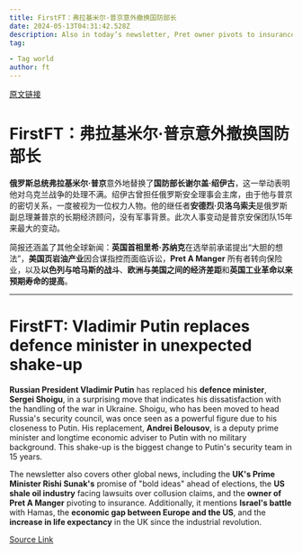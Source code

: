 ```yaml
---
title: FirstFT：弗拉基米尔·普京意外撤换国防部长
date: 2024-05-13T04:31:42.528Z
description: Also in today’s newsletter, Pret owner pivots to insurance and can Europe’s economy rival the US again?
tag: 

- Tag world
author: ft
---
```


[原文链接](https://ft.com/content/d63e274c-c66f-466a-a1a5-4c92367a3907)

# FirstFT：弗拉基米尔·普京意外撤换国防部长

**俄罗斯总统弗拉基米尔·普京**意外地替换了**国防部长谢尔盖·绍伊古**，这一举动表明他对乌克兰战争的处理不满。绍伊古曾担任俄罗斯安全理事会主席，由于他与普京的密切关系，一度被视为一位权力人物。他的继任者**安德烈·贝洛乌索夫**是俄罗斯副总理兼普京的长期经济顾问，没有军事背景。此次人事变动是普京安保团队15年来最大的变动。

简报还涵盖了其他全球新闻：**英国首相里希·苏纳克**在选举前承诺提出“大胆的想法”，**美国页岩油产业**因合谋指控而面临诉讼，**Pret A Manger** 所有者转向保险业，以及**以色列与哈马斯的战斗**、**欧洲与美国之间的经济差距**和**英国工业革命以来预期寿命的提高**。

---

# FirstFT: Vladimir Putin replaces defence minister in unexpected shake-up

**Russian President Vladimir Putin** has replaced his **defence minister**, **Sergei Shoigu**, in a surprising move that indicates his dissatisfaction with the handling of the war in Ukraine. Shoigu, who has been moved to head Russia's security council, was once seen as a powerful figure due to his closeness to Putin. His replacement, **Andrei Belousov**, is a deputy prime minister and longtime economic adviser to Putin with no military background. This shake-up is the biggest change to Putin's security team in 15 years. 

The newsletter also covers other global news, including the **UK's Prime Minister Rishi Sunak's** promise of "bold ideas" ahead of elections, the **US shale oil industry** facing lawsuits over collusion claims, and the **owner of Pret A Manger** pivoting to insurance. Additionally, it mentions **Israel's battle** with Hamas, the **economic gap between Europe and the US**, and the **increase in life expectancy** in the UK since the industrial revolution.

[Source Link](https://ft.com/content/d63e274c-c66f-466a-a1a5-4c92367a3907)

